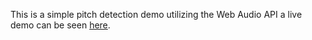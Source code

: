 
This is a simple pitch detection demo utilizing the Web Audio API a live demo can be seen [here](https://www.rharel.com/projects/pitch-detection/showcase).
